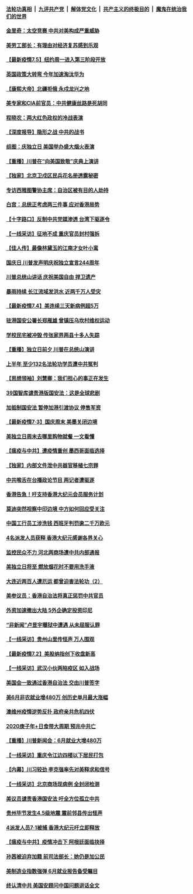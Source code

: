 ####  [法轮功真相](../../../../basic/blob/master/README.md?t=07060802) &nbsp;|&nbsp; [九评共产党](../../../../9ping.md/blob/master/README.md?t=07060802) &nbsp;|&nbsp; [解体党文化](../../../../jtdwh.md/blob/master/README.md?t=07060802)  &nbsp;|&nbsp; [共产主义的终极目的](../../../../gczydzjmd.md/blob/master/README.md?t=07060802) &nbsp;|&nbsp; [魔鬼在统治我们的世界](../../../../mgztzwmdsj.md/blob/master/README.md?t=07060802) 

#### [金里奇：太空竞赛 中共对美构成严重威胁](../pages/nf4514/n12234710.md?t=07060802) 

#### [美劳工部长：有理由对经济复苏感到乐观](../pages/nf4514/n12234411.md?t=07060802) 

#### [【最新疫情7.5】纽约周一进入第三阶段开放](../pages/nf4514/n12229032.md?t=07060802) 

#### [英国政策大转弯 今年加速淘汰华为](../pages/nf4514/n12234119.md?t=07060802) 

#### [【康熙大帝】北疆拒俄 永戍龙兴之地](../pages/nf4514/n12138633.md?t=07060802) 

#### [美专家和CIA前官员：中共健康丝路是死胡同](../pages/nf4514/n12217750.md?t=07060802) 

#### [程晓农：两大红色政权的冷战表演](../pages/nf4514/n12233855.md?t=07060802) 

#### [【深度报导】隐形之战 中共的战书](../pages/nf4514/n12200980.md?t=07060802) 

#### [组图：庆独立日 美国举办盛大烟火表演](../pages/nf4514/n12233243.md?t=07060802) 

#### [【重播】川普在“向美国致敬”庆典上演讲](../pages/nf4514/n12232497.md?t=07060802) 

#### [【独家】北京卫戍区民兵花名册透露秘密](../pages/nf4514/n12165121.md?t=07060802) 

#### [专访西雅图警协主席：自治区被有目的人劫持](../pages/nf4514/n12232937.md?t=07060802) 

#### [白宫：总统正考虑两三件事 应对香港局势](../pages/nf4514/n12232772.md?t=07060802) 

#### [【十字路口】反制中共党媒渗透 台湾下驱逐令](../pages/nf4514/n12231666.md?t=07060802) 

#### [【一线采访】征地不成 重庆官员封村强拆](../pages/nf4514/n12232323.md?t=07060802) 

#### [【佳人传】最像林黛玉的江南才女叶小鸾](../pages/nf4514/n12220541.md?t=07060802) 

#### [国庆日 川普发声明庆祝独立宣言244周年](../pages/nf4514/n12232602.md?t=07060802) 

#### [川普总统山讲话 庆祝美国自由 捍卫遗产](../pages/nf4514/n12232405.md?t=07060802) 

#### [暴雨持续 长江流域发洪水 近两千万人受灾](../pages/nf4514/n12231677.md?t=07060802) 

#### [【最新疫情7.4】美连续三天新病例超5万](../pages/nf4514/n12231687.md?t=07060802) 

#### [驻港国安公署长郑雁雄 曾镇压乌坎村维权运动](../pages/nf4514/n12231125.md?t=07060802) 

#### [学校民宅被冲毁 传张家界两县十多人失踪](../pages/nf4514/n12231983.md?t=07060802) 

#### [【重播】独立日前夕 川普在总统山演讲](../pages/nf4514/n12230343.md?t=07060802) 

#### [上半年 至少132名法轮功学员遭中共冤判](../pages/nf4514/n12229828.md?t=07060802) 

#### [【思想领袖】刘慧卿：我们担心的事正在发生](../pages/nf4514/n12168811.md?t=07060802) 

#### [39国智库谴责港版国安法：这是全球悲剧](../pages/nf4514/n12231267.md?t=07060802) 

#### [加抵制国安法 暂停加港引渡协议 停售军资](../pages/nf4514/n12231196.md?t=07060802) 

#### [【最新疫情7·3】国庆周末 美墨关闭边境](../pages/nf4514/n12229080.md?t=07060802) 

#### [美独立日周末去哪里购物就餐 一文看懂](../pages/nf4514/n12230982.md?t=07060802) 

#### [【瘟疫与中共】遭疫情重创 墨西哥面临选择](../pages/nf4514/n12229138.md?t=07060802) 

#### [【独家】内部文件泄中共器官移植七宗罪](../pages/nf4514/n12190627.md?t=07060802) 

#### [中共喉舌在台播政论节目 两记者遭驱逐](../pages/nf4514/n12229817.md?t=07060802) 

#### [香港告急！吁支持香港大纪元会员服务计划](../pages/nf4514/n12230246.md?t=07060802) 

#### [莫迪突然视察中印边境 中方如何回应受关注](../pages/nf4514/n12230232.md?t=07060802) 

#### [中国工行员工涉洗钱 西班牙判罚逾二千万欧元](../pages/nf4514/n12229905.md?t=07060802) 

#### [4名派发人员获释 香港大纪元感谢各界关心](../pages/nf4514/n12229429.md?t=07060802) 

#### [监控民众不力 河北两商场遭中共内部通报](../pages/nf4514/n12226681.md?t=07060802) 

#### [美独立日将至 燃放烟花时不要用洗手液](../pages/nf4514/n12228400.md?t=07060802) 

#### [大连近两百人遭厄运 都曾迫害法轮功（2）](../pages/nf4514/n12204461.md?t=07060802) 

#### [美参议员：香港自治法将真正惩罚中共官员](../pages/nf4514/n12228696.md?t=07060802) 

#### [外资加速撤出大陆 5外企确定投资印尼](../pages/nf4514/n12228682.md?t=07060802) 

#### [“非新闻”卢昱宇曝狱中遭遇 从未屈服认罪](../pages/nf4514/n12227813.md?t=07060802) 

#### [【一线采访】贵州山里传怪声 万人围观](../pages/nf4514/n12228322.md?t=07060802) 

#### [【最新疫情7.2】美股纳指创下收盘新高](../pages/nf4514/n12225896.md?t=07060802) 

#### [【一线采访】武汉小伙两陷疫区 如入战场](../pages/nf4514/n12228035.md?t=07060802) 

#### [美国会一致通过香港自治法 交由川普签字](../pages/nf4514/n12228230.md?t=07060802) 

#### [美6月非农就业增480万 创历史单月最大涨幅](../pages/nf4514/n12227911.md?t=07060802) 

#### [澳维州疫情逆势反扑 政府亲共危机四伏](../pages/nf4514/n12227499.md?t=07060802) 

#### [2020庚子年+日食带大周期  预兆中共亡](../pages/nf4514/n12180144.md?t=07060802) 

#### [【重播】川普新闻会：6月就业大增480万](../pages/nf4514/n12227778.md?t=07060802) 

#### [【一线采访】重庆令江边四楼以下居民打包](../pages/nf4514/n12227626.md?t=07060802) 

#### [【内幕】川习较劲 李克强率先对美释求和信号](../pages/nf4514/n12225939.md?t=07060802) 

#### [【一线采访】北京商场现病例 全封闭检测](../pages/nf4514/n12226852.md?t=07060802) 

#### [美议员谴责香港国安法 吁全方位孤立中共](../pages/nf4514/n12227173.md?t=07060802) 

#### [贵州毕节发生4.5级地震 震前邻县传出怪声](../pages/nf4514/n12226452.md?t=07060802) 

#### [4派发人员7·1被捕 香港大纪元吁立即释放](../pages/nf4514/n12226695.md?t=07060802) 

#### [【瘟疫与中共】疫情冲击下 阿根廷面临抉择](../pages/nf4514/n12226223.md?t=07060802) 

#### [孙茜被迫弃加籍 前司法部长：她仍是加公民](../pages/nf4514/n12225823.md?t=07060802) 

#### [美制造业指数强弹 6月就业报告备受瞩目](../pages/nf4514/n12225851.md?t=07060802) 

#### [终认清中共 美国安顾问中国问题讲话全文](../pages/nf4514/n12225398.md?t=07060802) 

